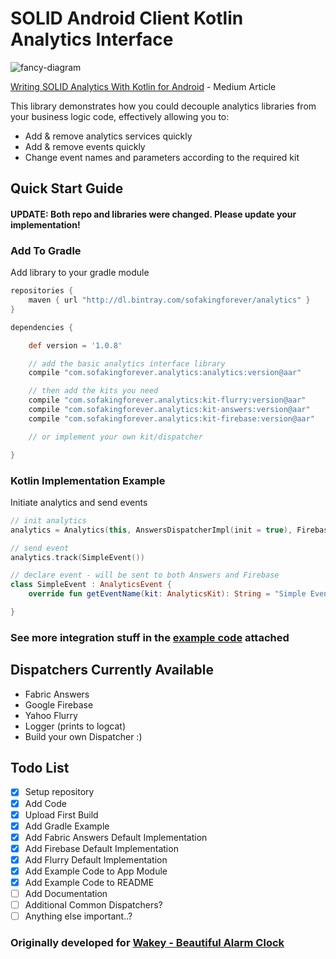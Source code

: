 # SOLID Android Client Kotlin Analytics Interface

![fancy-diagram](https://cdn-images-1.medium.com/max/2000/1*WS5jAiurPYSrY_RdGDK8pQ.png)

[Writing SOLID Analytics With Kotlin for Android](https://medium.com/@nadavfima/how-to-build-better-analytics-with-kotlin-60ab50ce25ac) - Medium Article

This library demonstrates how you could decouple analytics libraries from your business logic code, effectively allowing you to:
* Add & remove analytics services quickly
* Add & remove events quickly
* Change event names and parameters according to the required kit

## Quick Start Guide

#### UPDATE: Both repo and libraries were changed. Please update your implementation!
### Add To Gradle
Add library to your gradle module

```gradle
repositories {
    maven { url "http://dl.bintray.com/sofakingforever/analytics" }
}

dependencies {

    def version = '1.0.8'

    // add the basic analytics interface library
    compile "com.sofakingforever.analytics:analytics:version@aar"

    // then add the kits you need
    compile "com.sofakingforever.analytics:kit-flurry:version@aar"
    compile "com.sofakingforever.analytics:kit-answers:version@aar"
    compile "com.sofakingforever.analytics:kit-firebase:version@aar"

    // or implement your own kit/dispatcher

}
```

### Kotlin Implementation Example
Initiate analytics and send events

```kotlin
// init analytics
analytics = Analytics(this, AnswersDispatcherImpl(init = true), FirebaseDispatcherImpl(init = true))

// send event
analytics.track(SimpleEvent())

// declare event - will be sent to both Answers and Firebase
class SimpleEvent : AnalyticsEvent {
    override fun getEventName(kit: AnalyticsKit): String = "Simple Event"

}
```

### See more integration stuff in the [example code](https://github.com/sofakingforever/kotlin-analytics/tree/master/app/src/main/java/com/sofakingforever/example) attached

## Dispatchers Currently Available
* Fabric Answers
* Google Firebase
* Yahoo Flurry
* Logger (prints to logcat)
* Build your own Dispatcher :)

## Todo List

- [x] Setup repository
- [x] Add Code
- [x] Upload First Build
- [x] Add Gradle Example
- [x] Add Fabric Answers Default Implementation
- [x] Add Firebase Default Implementation
- [x] Add Flurry Default Implementation
- [x] Add Example Code to App Module
- [x] Add Example Code to README
- [ ] Add Documentation
- [ ] Additional Common Dispatchers?
- [ ] Anything else important..?

### Originally developed for [Wakey - Beautiful Alarm Clock](http://bit.ly/2Pmlwhg)
